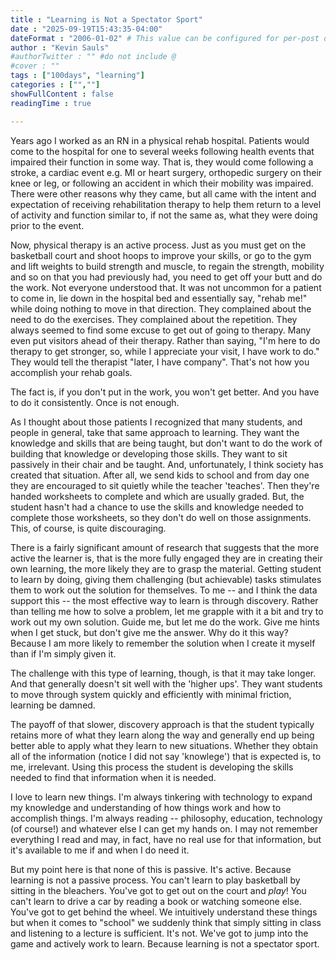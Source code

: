 ```yaml
---
title : "Learning is Not a Spectator Sport"
date : "2025-09-19T15:43:35-04:00"
dateFormat : "2006-01-02" # This value can be configured for per-post date formatting
author : "Kevin Sauls"
#authorTwitter : "" #do not include @
#cover : ""
tags : ["100days", "learning"]
categories : ["",""]
showFullContent : false
readingTime : true

---
```

Years ago I worked as an RN in a physical rehab hospital. Patients would come to the hospital for one to several weeks following health events that impaired their function in some way. That is, they would come following a stroke, a cardiac event e.g. MI or heart surgery, orthopedic surgery on their knee or leg, or following an accident in which their mobility was impaired. There were other reasons why they came, but all came with the intent and expectation of receiving rehabilitation therapy to help them return to a level of activity and function similar to, if not the same as, what they were doing prior to the event.

Now, physical therapy is an active process. Just as you must get on the basketball court and shoot hoops to improve your skills, or go to the gym and lift weights to build strength and muscle, to regain the strength, mobility and so on that you had previously had, you need to get off your butt and do the work.  Not everyone understood that. It was not uncommon for a patient to come in, lie down in the hospital bed and essentially say, "rehab me!" while doing nothing to move in that direction. They complained about the need to do the exercises. They complained about the repetition. They always seemed to find some excuse to get out of going to therapy. Many even put visitors ahead of their therapy. Rather than saying, "I'm here to do therapy to get stronger, so, while I appreciate your visit, I have work to do." They would tell the therapist "later, I have company".  That's not how you accomplish your rehab goals.

The fact is, if you don't put in the work, you won't get better. And you have to do it consistently. Once is not enough.

As I thought about those patients I recognized that many students, and people in general, take that same approach to learning. They want the knowledge and skills that are being taught, but don't want to do the work of building that knowledge or developing those skills. They want to sit passively in their chair and be taught.  And, unfortunately, I think society has created that situation. After all, we send kids to school and from day one they are encouraged to sit quietly while the teacher 'teaches'. Then they're handed worksheets to complete and which are usually graded. But, the student hasn't had a chance to use the skills and knowledge needed to complete those worksheets, so they don't do well on those assignments. This, of course, is quite discouraging.

There is a fairly significant amount of research that suggests that the more active the learner is, that is the more fully engaged they are in creating their own learning, the more likely they are to grasp the material. Getting student to learn by doing, giving them challenging (but achievable) tasks stimulates them to work out the solution for themselves.  To me -- and I think the data support this -- the most effective way to learn is through discovery.  Rather than telling me how to solve a problem, let me grapple with it a bit and try to work out my own solution. Guide me, but let me do the work. Give me hints when I get stuck, but don't give me the answer. Why do it this way?  Because I am more likely to remember the solution when I create it myself than if I'm simply given it.

The challenge with this type of learning, though, is that it may take longer. And that generally doesn't sit well with the 'higher ups'.  They want students to move through system quickly and efficiently with minimal friction, learning be damned.

The payoff of that slower, discovery approach is that the student typically retains more of what they learn along the way and generally end up being better able to apply what they learn to new situations. Whether they obtain all of the information (notice I did not say 'knowlege') that is expected is, to me, irrelevant. Using this process the student is developing the skills needed to find that information when it is needed.

I love to learn new things. I'm always tinkering with technology to expand my knowledge and understanding of how things work and how to accomplish things. I'm always reading -- philosophy, education, technology (of course!) and whatever else I can get my hands on. I may not remember everything I read and may, in fact, have no real use for that information, but it's available to me if and when I do need it.

But my point here is that none of this is passive. It's active. Because learning is not a passive process. You can't learn to play basketball by sitting in the bleachers. You've got to get out on the court and _play_!  You can't learn to drive a car by reading a book or watching someone else. You've got to get behind the wheel.  We intuitively understand these things but when it comes to "school" we suddenly think that simply sitting in class and listening to a lecture is sufficient. It's not. We've got to jump into the game and actively work to learn. Because learning is not a spectator sport.
